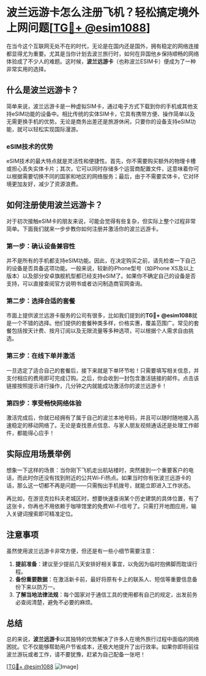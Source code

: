 # 波兰远游卡怎么注册飞机？轻松搞定境外上网问题[[TG💪+ @esim1088](https://t.me/s/esim1088)]

在当今这个互联网无处不在的时代，无论是在国内还是国外，拥有稳定的网络连接都显得尤为重要。尤其是当你计划去波兰旅行时，如何在异国他乡保持顺畅的网络体验成了不少人的难题。这时候，**波兰远游卡**（也称波兰ESIM卡）便成为了一种非常实用的选择。

## 什么是波兰远游卡？

简单来说，波兰远游卡是一种虚拟SIM卡，通过电子方式下载到你的手机或其他支持eSIM功能的设备中。相比传统的实体SIM卡，它具有携带方便、操作简单以及无需更换手机的优势。无论是商务出差还是旅游休闲，只要你的设备支持eSIM功能，就可以轻松实现国际漫游。

### eSIM技术的优势

eSIM技术的最大特点就是灵活性和便捷性。首先，你不需要购买额外的物理卡槽或担心丢失实体卡片；其次，它可以同时存储多个运营商配置文件，这意味着你可以根据需要切换不同的国家和地区的网络服务；最后，由于不需要实体卡，它对环境更加友好，减少了资源浪费。

## 如何注册使用波兰远游卡？

对于初次接触eSIM卡的朋友来说，可能会觉得有些复杂，但实际上整个过程非常简单。下面我们就来一步步教你如何注册并激活你的波兰远游卡。

### 第一步：确认设备兼容性

并不是所有的手机都支持eSIM功能。因此，在决定购买之前，请先检查一下自己的设备是否具备这项功能。一般来说，较新的iPhone型号（如iPhone XS及以上版本）以及部分安卓旗舰机型都已经支持eSIM了。如果你不确定自己的设备是否支持，可以直接查阅官方说明书或者访问制造商官网查询。

### 第二步：选择合适的套餐

市面上提供波兰远游卡服务的公司有很多，比如我们提到的**TG💪+ @esim1088**就是一个不错的选择。他们提供的套餐种类多样，价格实惠，覆盖范围广。常见的套餐包括按天计费、按月订阅以及无限流量等多种选项，可以根据个人需求自由挑选。

### 第三步：在线下单并激活

一旦选定了适合自己的套餐后，接下来就是下单环节啦！只需要填写相关信息，并支付相应的费用即可完成订购。之后，你会收到一封包含激活链接的邮件。点击该链接按照提示进行操作，几分钟之内就能成功激活你的波兰远游卡！

### 第四步：享受畅快网络体验

激活完成后，你就已经拥有了属于自己的波兰本地号码，并且可以随时随地接入高速稳定的移动网络了。无论是查找景点信息、与家人朋友视频通话还是处理工作邮件，都能得心应手！

## 实际应用场景举例

想象一下这样的场景：当你刚下飞机走出航站楼时，突然接到一个重要客户的电话，而此时你还没有找到附近的公共Wi-Fi热点。如果当时你有张波兰远游卡的话，那么这一切都不再是问题——只需掏出手机拨号，就能立即进入工作状态。

再比如，在游览克拉科夫老城区时，想要快速查询某个历史建筑的具体位置，有了这张卡，你再也不用依赖于咖啡馆里的免费Wi-Fi信号了。只需打开地图应用，输入关键词搜索即可精准定位。

## 注意事项

虽然使用波兰远游卡非常方便，但还是有一些小细节需要注意：

1. **提前准备**：建议至少提前几天安排好相关事宜，以免因为临时抱佛脚而耽误行程。
2. **备份重要数据**：在激活新卡前，最好将原有卡上的联系人、短信等重要信息备份下来以防万一。
3. **了解当地法律法规**：每个国家对于通信工具的使用都有自己的规定，出发前务必查阅清楚，避免不必要的麻烦。

## 总结

总的来说，**波兰远游卡**以其独特的优势解决了许多人在境外旅行过程中面临的网络困扰。它不仅能够帮助用户节省成本，还极大地提升了出行效率。如果你即将前往波兰游玩或者工作，请不要犹豫，赶紧为自己配备一张吧！

[[TG💪+ @esim1088](https://t.me/s/esim1088) ![Image](https://i.postimg.cc/4NQfJmqS/Snipaste-2025-05-13-00-14-12.png)]